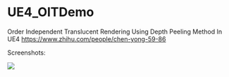# UE4_OITDemo
Order Independent Translucent Rendering Using Depth Peeling Method In UE4
https://www.zhihu.com/people/chen-yong-59-86

Screenshots:

![](https://raw.githubusercontent.com/chenyong2github/UE4_OITDemo/main/Screenshots/1.jpg)
